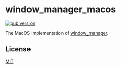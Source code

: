 # window_manager_macos

[![pub version][pub-image]][pub-url]

[pub-image]: https://img.shields.io/pub/v/window_manager_macos.svg
[pub-url]: https://pub.dev/packages/window_manager_macos

The MacOS implementation of [window_manager](https://pub.dev/packages/window_manager).

## License

[MIT](./LICENSE)
